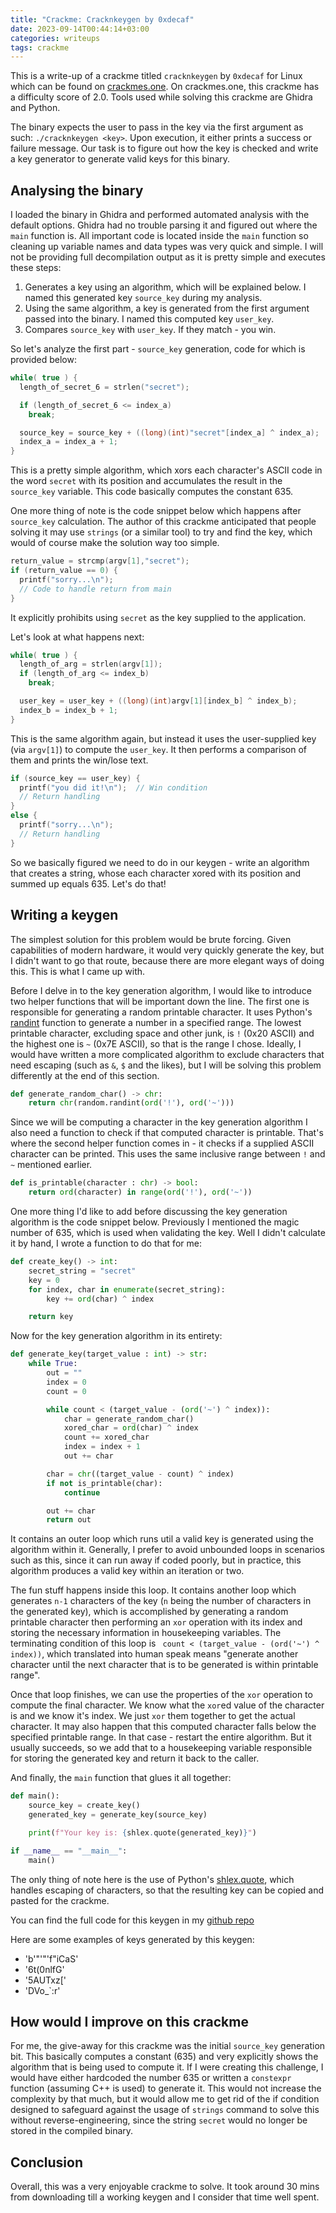 ```yaml
---
title: "Crackme: Cracknkeygen by 0xdecaf"
date: 2023-09-14T00:44:14+03:00
categories: writeups
tags: crackme
---
```


This is a write-up of a crackme titled `cracknkeygen` by `0xdecaf` for Linux which can be found on [crackmes.one](https://crackmes.one/crackme/64bf4185fc4ca2e6ca3d0f25). On crackmes.one, this crackme has a difficulty score of 2.0. Tools used while solving this crackme are Ghidra and Python.

The binary expects the user to pass in the key via the first argument as such: `./cracknkeygen <key>`. Upon execution, it either prints a success or failure message. Our task is to figure out how the key is checked and write a key generator to generate valid keys for this binary.

## Analysing the binary

I loaded the binary in Ghidra and performed automated analysis with the default options. Ghidra had no trouble parsing it and figured out where the `main` function is. All important code is located inside the `main` function so cleaning up variable names and data types was very quick and simple. I will not be providing full decompilation output as it is pretty simple and executes these steps:

1. Generates a key using an algorithm, which will be explained below. I named this generated key `source_key` during my analysis.
1. Using the same algorithm, a key is generated from the first argument passed into the binary. I named this computed key `user_key`.
1. Compares `source_key` with `user_key`. If they match - you win.

So let's analyze the first part - `source_key` generation, code for which is provided below:

```c
while( true ) {
  length_of_secret_6 = strlen("secret");

  if (length_of_secret_6 <= index_a)
    break;

  source_key = source_key + ((long)(int)"secret"[index_a] ^ index_a);
  index_a = index_a + 1;
}
```

This is a pretty simple algorithm, which xors each character's ASCII code in the word `secret` with its position and accumulates the result in the `source_key` variable. This code basically computes the constant 635.

One more thing of note is the code snippet below which happens after `source_key` calculation. The author of this crackme anticipated that people solving it may use `strings` (or a similar tool) to try and find the key, which would of course make the solution way too simple.

```c
return_value = strcmp(argv[1],"secret");
if (return_value == 0) {
  printf("sorry...\n");
  // Code to handle return from main
}
```

It explicitly prohibits using `secret` as the key supplied to the application.

Let's look at what happens next:

```c
while( true ) {
  length_of_arg = strlen(argv[1]);
  if (length_of_arg <= index_b)
    break;

  user_key = user_key + ((long)(int)argv[1][index_b] ^ index_b);
  index_b = index_b + 1;
}
```

This is the same algorithm again, but instead it uses the user-supplied key (via `argv[1]`) to compute the `user_key`. It then performs a comparison of them and prints the win/lose text.

```c
if (source_key == user_key) {
  printf("you did it!\n");  // Win condition
  // Return handling
}
else {
  printf("sorry...\n");
  // Return handling
}
```

So we basically figured we need to do in our keygen - write an algorithm that creates a string, whose each character xored with its position and summed up equals 635. Let's do that!


## Writing a keygen

The simplest solution for this problem would be brute forcing. Given capabilities of modern hardware, it would very quickly generate the key, but I didn't want to go that route, because there are more elegant ways of doing this. This is what I came up with.

Before I delve in to the key generation algorithm, I would like to introduce two helper functions that will be important down the line. The first one is responsible for generating a random printable character. It uses Python's [randint](https://docs.python.org/3/library/random.html#random.randint) function to generate a number in a specified range. The lowest printable character, excluding space and other junk, is `!` (0x20 ASCII) and the highest one is `~` (0x7E ASCII), so that is the range I chose. Ideally, I would have written a more complicated algorithm to exclude characters that need escaping (such as `&`, `$` and the likes), but I will be solving this problem differently at the end of this section.

```python
def generate_random_char() -> chr:
    return chr(random.randint(ord('!'), ord('~')))
```

Since we will be computing a character in the key generation algorithm I also need a function to check if that computed character is printable. That's where the second helper function comes in - it checks if a supplied ASCII character can be printed. This uses the same inclusive range between `!` and `~` mentioned earlier.

```python
def is_printable(character : chr) -> bool:
    return ord(character) in range(ord('!'), ord('~'))
```

One more thing I'd like to add before discussing the key generation algorithm is the code snippet below. Previously I mentioned the magic number of 635, which is used when validating the key. Well I didn't calculate it by hand, I wrote a function to do that for me:

```python
def create_key() -> int:
    secret_string = "secret"
    key = 0
    for index, char in enumerate(secret_string):
        key += ord(char) ^ index

    return key
```

Now for the key generation algorithm in its entirety:

```python
def generate_key(target_value : int) -> str:
    while True:
        out = ""
        index = 0
        count = 0

        while count < (target_value - (ord('~') ^ index)):
            char = generate_random_char()
            xored_char = ord(char) ^ index
            count += xored_char
            index = index + 1
            out += char

        char = chr((target_value - count) ^ index)
        if not is_printable(char):
            continue

        out += char
        return out
```

It contains an outer loop which runs util a valid key is generated using the algorithm within it. Generally, I prefer to avoid unbounded loops in scenarios such as this, since it can run away if coded poorly, but in practice, this algorithm produces a valid key within an iteration or two.

The fun stuff happens inside this loop. It contains another loop which generates `n-1` characters of the key (`n` being the number of characters in the generated key), which is accomplished by generating a random printable character then performing an `xor` operation with its index and storing the necessary information in housekeeping variables. The terminating condition of this loop is ` count < (target_value - (ord('~') ^ index))`, which translated into human speak means "generate another character until the next character that is to be generated is within printable range".

Once that loop finishes, we can use the properties of the `xor` operation to compute the final character. We know what the `xor`ed value of the character is and we know it's index. We just `xor` them together to get the actual character. It may also happen that this computed character falls below the specified printable range. In that case - restart the entire algorithm. But it usually succeeds, so we add that to a housekeeping variable responsible for storing the generated key and return it back to the caller.

And finally, the `main` function that glues it all together:

```python
def main():
    source_key = create_key()
    generated_key = generate_key(source_key)

    print(f"Your key is: {shlex.quote(generated_key)}")

if __name__ == "__main__":
    main()
```

The only thing of note here is the use of Python's [shlex.quote](https://docs.python.org/3/library/shlex.html#shlex.quote), which handles escaping of characters, so that the resulting key can be copied and pasted for the crackme.

You can find the full code for this keygen in my [github repo](https://github.com/TeisybeLT/Writeups/blob/master/cracknkeygen_0xdecaf/keygen.py)

Here are some examples of keys generated by this keygen:
* 'b'"'"'f"iCaS'
* '6t(0nlfG'
* '5AUTxz['
* 'DVo_`:r'

## How would I improve on this crackme

For me, the give-away for this crackme was the initial `source_key` generation bit. This basically computes a constant (635) and very explicitly shows the algorithm that is being used to compute it. If I were creating this challenge, I would have either hardcoded the number 635 or written a `constexpr` function (assuming C++ is used) to generate it. This would not increase the complexity by that much, but it would allow me to get rid of the if condition designed to safeguard against the usage of `strings` command to solve this without reverse-engineering, since the string `secret` would no longer be stored in the compiled binary.

## Conclusion

Overall, this was a very enjoyable crackme to solve. It took around 30 mins from downloading till a working keygen and I consider that time well spent.